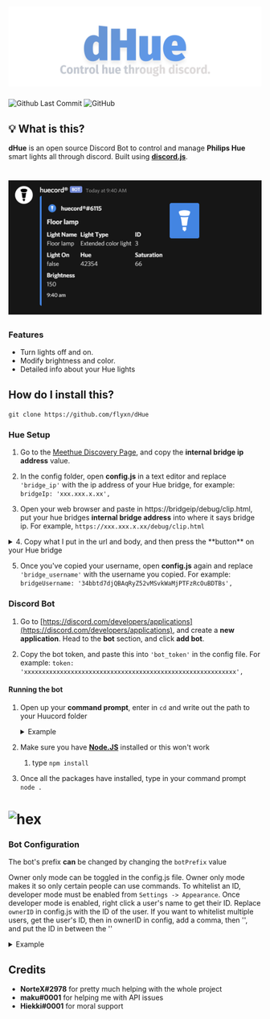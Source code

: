 # ![Huucord](images/dhue_banner.png)
![Github Last Commit](https://img.shields.io/github/last-commit/flyxn/huucord?color=%233F84E5&logo=github)
![GitHub](https://img.shields.io/github/license/flyxn/dhue?color=%233F84E5)

## 💡 What is this?
**dHue** is an open source Discord Bot to control and manage **Philips Hue** smart lights all through discord. Built using [**discord.js**](https://github.com/discordjs/discord.js).

# ![info](images/info.png)

### Features
- Turn lights off and on.
- Modify brightness and color.
- Detailed info about your Hue lights

## How do I install this?
  ```git clone https://github.com/flyxn/dHue```

### Hue Setup
1. Go to the [Meethue Discovery Page](https://discovery.meethue.com/), and copy the **internal bridge ip address** value.

2. In the config folder, open **config.js** in a text editor and replace ```'bridge_ip'``` with the ip address of your Hue bridge, for example: ```bridgeIp: 'xxx.xxx.x.xx',```

3. Open your web browser and paste in https://bridgeip/debug/clip.html, put your hue bridges **internal bridge address** into where it says bridge ip. For example, ```https://xxx.xxx.x.xx/debug/clip.html```

  <details>
<summary> 4. Copy what I put in the url and body, and then press the **button** on your Hue bridge</summary>

# ![pressed](images/pressedgif.gif)
</details>

5. Once you've copied your username, open **config.js** again and replace ```'bridge_username'``` with the username you copied. For example: ```bridgeUsername: '34bbtd7djQBAqRyZ52vMSvkWaMjPTFzRcOuBDTBs',```

### Discord Bot

1. Go to [https://discord.com/developers/applications](https://discord.com/developers/applications), and create a **new application**. Head to the **bot** section, and click **add bot**.

2. Copy the bot token, and paste this into ```'bot_token'``` in the config file. For example: ```token: 'xxxxxxxxxxxxxxxxxxxxxxxxxxxxxxxxxxxxxxxxxxxxxxxxxxxxxxxxxxx',```

#### Running the bot
1. Open up your **command prompt**, enter in ```cd``` and write out the path to your Huucord folder
      <details>
      <summary>Example</summary>

      ```cd C:\Users\name\Downloads\dHue-master\dHue-master```
      </details>

2. Make sure you have [**Node.JS**](https://nodejs.org/en/) installed or this won't work
      1.  type ```npm install```
      
3. Once all the packages have installed, type in your command prompt ```node .```

# ![hex](images/hex.png)

### Bot Configuration
The bot's prefix **can** be changed by changing the ```botPrefix``` value

Owner only mode can be toggled in the config.js file. Owner only mode makes it so only certain people can use commands. To whitelist an ID, developer mode must be enabled from ```Settings -> Appearance```. Once developer mode is enabled, right click a user's name to get their ID. Replace ```ownerID``` in config.js with the ID of the user. If you want to whitelist multiple users, get the user's ID, then in ownerID in config, add a comma, then '', and put the ID in between the ''
        <details>
      <summary>Example</summary>
      ```ownerID: ['xxxxxxxxxxxxxxxxxx', 'yyyyyyyyyyyyyyyyyy'],```
      </details>


## Credits
  - **NorteX#2978** for pretty much helping with the whole project
  - **maku#0001** for helping me with API issues
  - **Hiekki#0001** for moral support
